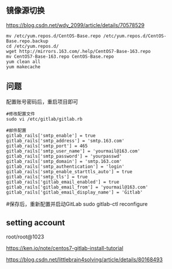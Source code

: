 ## 镜像源切换
https://blog.csdn.net/wdy_2099/article/details/70578529

    mv /etc/yum.repos.d/CentOS-Base.repo /etc/yum.repos.d/CentOS-Base.repo.backup
    cd /etc/yum.repos.d/
    wget http://mirrors.163.com/.help/CentOS7-Base-163.repo
    mv CentOS7-Base-163.repo CentOS-Base.repo
    yum clean all
    yum makecache
## 问题
配置账号密码后，重启项目即可

    #修改配置文件
    sudo vi /etc/gitlab/gitlab.rb
    
    #邮件配置
    gitlab_rails['smtp_enable'] = true
    gitlab_rails['smtp_address'] = 'smtp.163.com'
    gitlab_rails['smtp_port'] = 465
    gitlab_rails['smtp_user_name'] = 'yourmail@163.com'
    gitlab_rails['smtp_password'] = 'yourpasswd'
    gitlab_rails['smtp_domain'] = 'smtp.163.com'
    gitlab_rails['smtp_authentication'] = 'login'
    gitlab_rails['smtp_enable_starttls_auto'] = true
    gitlab_rails['smtp_tls'] = true
    gitlab_rails['gitlab_email_enabled'] = true
    gitlab_rails['gitlab_email_from'] = 'yourmail@163.com'
    gitlab_rails['gitlab_email_display_name'] = 'Gitlab'

#保存后，重新配置并启动GitLab
sudo gitlab-ctl reconfigure


## setting account
root/root@1023

https://ken.io/note/centos7-gitlab-install-tutorial

https://blog.csdn.net/littlebrain4solving/article/details/80168493
